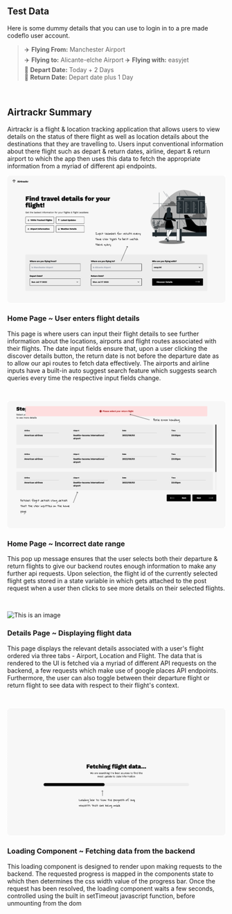 ## Test Data

Here is some dummy details that you can use to login in to a pre made codeflo user
account.

> :airplane: **Flying From:** Manchester Airport\
> :airplane: **Flying to:** Alicante-elche Airport
> :airplane: **Flying with:** easyjet\
> :date: **Depart Date:** Today + 2 Days\
> :date: **Return Date:** Depart date plus 1 Day

&nbsp;
&nbsp;

## Airtrackr Summary

Airtrackr is a flight & location tracking application that allows users to view details on the status of there flight as well as location details about the destinations that they are travelling to. Users input conventional information about there flight such as depart & return dates, airline, depart & return airport to which the app then uses this data to fetch the appropriate information from a myriad of different api endpoints.

![This is an image](/media/summary/a_home.jpg)

### Home Page ~ User enters flight details

This page is where users can input their flight details to see further information about the locations, airports and flight routes associated with their flights. The date input fields ensure that, upon a user clicking the discover details button, the return date is not before the departure date as to allow our api routes to fetch data effectively. The airports and airline inputs have a built-in auto suggest search feature which suggests search queries every time the respective input fields change.

&nbsp;
&nbsp;

![This is an image](/media/summary/a_errorH.jpg)

### Home Page ~ Incorrect date range

This pop up message ensures that the user selects both their departure & return flights to give our backend routes enough information to make any further api requests. Upon selection, the flight id of the currently selected flight gets stored in a state variable in which gets attached to the post request when a user then clicks to see more details on their selected flights.

&nbsp;
&nbsp;

![This is an image](/media/summary/a_details.jpg)

### Details Page ~ Displaying flight data

This page displays the relevant details associated with a user's flight ordered via three tabs - Airport, Location and Flight. The data that is rendered to the UI is fetched via a myriad of different API requests on the backend, a few requests which make use of google places API endpoints. Furthermore, the user can also toggle between their departure flight or return flight to see data with respect to their flight's context.

&nbsp;
&nbsp;

![This is an image](/media/summary/a_fetch.jpg)

### Loading Component ~ Fetching data from the backend

This loading component is designed to render upon making requests to the backend. The requested progress is mapped in the components state to which then determines the css width value of the progress bar. Once the request has been resolved, the loading component waits a few seconds, controlled using the built in setTimeout javascript function, before unmounting from the dom
